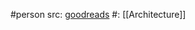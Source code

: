#person 
src: [goodreads](https://www.goodreads.com/author/show/9826601.Christopher_W_Alexander) 
#: [[Architecture]] 

